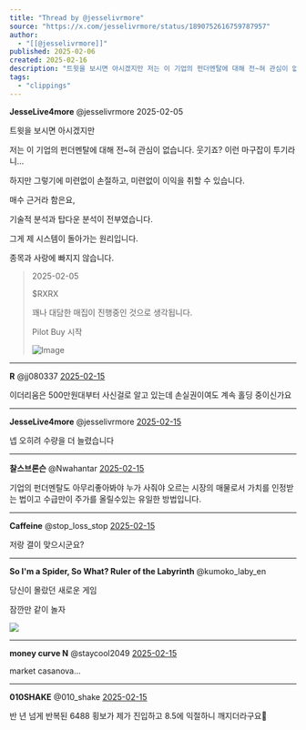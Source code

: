 ```yaml
---
title: "Thread by @jesselivrmore"
source: "https://x.com/jesselivrmore/status/1890752616759787957"
author:
  - "[[@jesselivrmore]]"
published: 2025-02-06
created: 2025-02-16
description: "트윗을 보시면 아시겠지만 저는 이 기업의 펀더멘탈에 대해 전~혀 관심이 없습니다. 웃기죠? 이런 마구잡이 투기라니… 하지만 그렇기에 미련없이 손절하고, 미련없이 이익을 취할 수 있습니다. 매수 근거라 함은요, 기술적 분석과 탑다운 분석이 전부였습니"
tags:
  - "clippings"
---
```

**JesseLive4more** @jesselivrmore 2025-02-05

트윗을 보시면 아시겠지만

저는 이 기업의 펀더멘탈에 대해 전~혀 관심이 없습니다. 웃기죠? 이런 마구잡이 투기라니…

하지만 그렇기에 미련없이 손절하고, 미련없이 이익을 취할 수 있습니다.

매수 근거라 함은요,

기술적 분석과 탑다운 분석이 전부였습니다.

그게 제 시스템이 돌아가는 원리입니다.

종목과 사랑에 빠지지 않습니다.

> 2025-02-05
> 
> $RXRX
> 
> 꽤나 대담한 매집이 진행중인 것으로 생각됩니다.
> 
> Pilot Buy 시작
> 
> ![Image](https://pbs.twimg.com/media/GjCkPNaaUAAb4en?format=png&name=large)

---

**R** @jj080337 [2025-02-15](https://x.com/jj080337/status/1890753897133666370)

이더리움은 500만원대부터 사신걸로 알고 있는데 손실권이여도 계속 홀딩 중이신가요

---

**JesseLive4more** @jesselivrmore [2025-02-15](https://x.com/jesselivrmore/status/1890760189801898454)

넵 오히려 수량을 더 늘렸습니다

---

**찰스브론슨** @Nwahantar [2025-02-15](https://x.com/Nwahantar/status/1890768904328192382)

기업의 펀더멘탈도 아무리좋아봐야 누가 사줘야 오르는 시장의 매물로서 가치를 인정받는 법이고 수급만이 주가를 올릴수있는 유일한 방법입니다.

---

**Caffeine** @stop\_loss\_stop [2025-02-15](https://x.com/stop_loss_stop/status/1890849742592041277)

저랑 결이 맞으시군요?

---

**So I'm a Spider, So What? Ruler of the Labyrinth** @kumoko\_laby\_en

당신이 몰랐던 새로운 게임

잠깐만 같이 놀자

![](https://pbs.twimg.com/media/GihGlsSa0AArsZN?format=jpg&name=large)

---

**money curve N** @staycool2049 [2025-02-15](https://x.com/staycool2049/status/1890824720032911499)

market casanova...

---

**010SHAKE** @010\_shake [2025-02-15](https://x.com/010_shake/status/1890756705551548886)

반 년 넘게 반복된 6488 횡보가 제가 진입하고 8.5에 익절하니 깨지더라구요🥲